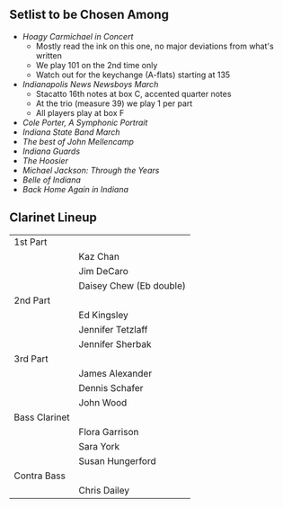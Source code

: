 ## Setlist to be Chosen Among

* *Hoagy Carmichael in Concert*
  * Mostly read the ink on this one, no major deviations from what's written
  * We play 101 on the 2nd time only
  * Watch out for the keychange (A-flats) starting at 135
* *Indianapolis News Newsboys March*
  * Stacatto 16th notes at box C, accented quarter notes
  * At the trio (measure 39) we play 1 per part
  * All players play at box F
* *Cole Porter, A Symphonic Portrait*
* *Indiana State Band March*
* *The best of John Mellencamp*
* *Indiana Guards*
* *The Hoosier*
* *Michael Jackson: Through the Years*
* *Belle of Indiana*
* *Back Home Again in Indiana*

## Clarinet Lineup

|               |                   |
| ------------- | ----------------- |
| 1st Part      |                   |
|               | Kaz Chan          |
|               | Jim DeCaro        |
|               | Daisey Chew (Eb double) |
| 2nd Part      |                   |
|               | Ed Kingsley       |
|               | Jennifer Tetzlaff |
|               | Jennifer Sherbak  |
| 3rd Part      |                   |
|               | James Alexander   |
|               | Dennis Schafer    |
|               | John Wood         |
| Bass Clarinet |                   |
|               | Flora Garrison    |
|               | Sara York         |
|               | Susan Hungerford  |
| Contra Bass   |                   |
|               | Chris Dailey      |

